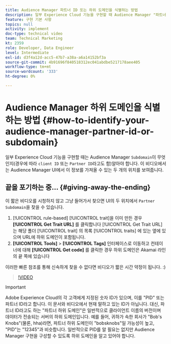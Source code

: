 ```yaml
---
title: Audience Manager 파트너 ID 또는 하위 도메인을 식별하는 방법
description: 일부 Experience Cloud 기능을 구현할 때 Audience Manager "파트너 ID"가 무엇인지(경우에 따라 "클라이언트 ID" 또는 "하위 도메인"이라고도 함) 알고 있어야 합니다. 이 비디오에서는 Audience Manager UI에서 이 ID를 가져올 수 있는 두 개의 위치를 보여줍니다.
feature: 구현 기본 사항
topics: null
activity: implement
doc-type: technical video
team: Technical Marketing
kt: 2359
role: Developer, Data Engineer
level: Intermediate
exl-id: d3f4a12d-acc5-47b7-a38a-a6a14152bf3a
source-git-commit: 4b91696f840518312ec041abdbe5217178aee405
workflow-type: tm+mt
source-wordcount: '333'
ht-degree: 0%

---
```


# Audience Manager 하위 도메인을 식별하는 방법 {#how-to-identify-your-audience-manager-partner-id-or-subdomain}

일부 Experience Cloud 기능을 구현할 때는 Audience Manager `Subdomain`이 무엇인지(경우에 따라 `client ID` 또는 `Partner ID`라고도 함)알아야 합니다. 이 비디오에서는 Audience Manager UI에서 이 정보를 가져올 수 있는 두 개의 위치를 보여줍니다.

## 끝을 포기하는 중... {#giving-away-the-ending}

이 짧은 비디오를 시청하지 않고 그냥 들어가서 찾으면 UI의 두 위치에서 `Partner Subdomain`을 찾을 수 있습니다.

1. [!UICONTROL rule-based] [!UICONTROL trait]을 이미 만든 경우 **[!UICONTROL Get Trait URL]** 를 클릭합니다
   [!UICONTROL Get Trait URL] 는 해당 폴더 [!UICONTROL trait] 의 목록 [!UICONTROL traits] 에 있는 옆에 있으며 URL에 하위 도메인이 포함됩니다.
1. **[!UICONTROL Tools]** > **[!UICONTROL Tags]** 인터페이스로 이동하고 컨테이너에 대해 **[!UICONTROL Get code]** 를 클릭한 경우 하위 도메인은 Akamai 라인의 끝 쪽에 있습니다

이러한 빠른 참조를 통해 신속하게 찾을 수 없다면 비디오가 짧은 시간 약정이 됩니다. :)

>[!VIDEO](https://video.tv.adobe.com/v/25922/?quality=12)

>[!IMPORTANT]
>
>Adobe Experience Cloud의 각 고객에게 지정된 숫자 ID가 있으며, 이를 &quot;PID&quot; 또는 파트너 ID라고 합니다. 이 문서와 비디오에서 현재 말하고 있는 ID가 아닙니다. 대신, 파트너 ID라고도 하는 &quot;파트너 하위 도메인&quot;은 일반적으로 클라이언트 이름의 버전이며 데이터가 전송되는 서버의 하위 도메인입니다. 예를 들어, 귀하가 속한 회사가 &quot;Bob&#39;s Knobs&quot;(물론, hha)라면, 파트너 하위 도메인이 &quot;bobsknobs&quot;일 가능성이 높고, &quot;PID&quot;는 &quot;12345&quot;과 비슷합니다. 일반적으로 PID를 알 필요는 없지만 Audience Manager 구현을 구성할 수 있도록 하위 도메인을 알고 있어야 합니다.

